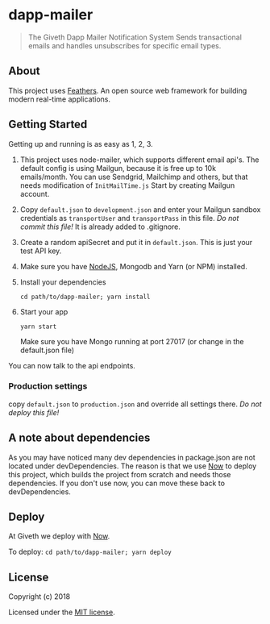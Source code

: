 # dapp-mailer

> The Giveth Dapp Mailer Notification System
Sends transactional emails and handles unsubscribes for specific email types.

## About

This project uses [Feathers](http://feathersjs.com). An open source web framework for building modern real-time applications.

## Getting Started

Getting up and running is as easy as 1, 2, 3.

1. This project uses node-mailer, which supports different email api's. The default config is using Mailgun, because it is free up to 10k emails/month.
   You can use Sendgrid, Mailchimp and others, but that needs modification of `InitMailTime.js`
   Start by creating Mailgun account.

2. Copy `default.json` to `development.json` and enter your Mailgun sandbox credentials as `transportUser` and `transportPass` in this file.
   *Do not commit this file!* It is already added to .gitignore.

3. Create a random apiSecret and put it in `default.json`. This is just your test API key.

4. Make sure you have [NodeJS](https://nodejs.org/), Mongodb and Yarn (or NPM) installed.
5. Install your dependencies

    ```
    cd path/to/dapp-mailer; yarn install
    ```

6. Start your app

    ```
    yarn start
    ```

    Make sure you have Mongo running at port 27017 (or change in the default.json file)

You can now talk to the api endpoints.


### Production settings
copy `default.json` to `production.json` and override all settings there. *Do not deploy this file!*

## A note about dependencies
As you may have noticed many dev dependencies in package.json are not located under devDependencies. 
The reason is that we use [Now](https://zeit.co/now) to deploy this project, which builds the project from scratch and needs those dependencies.
If you don't use now, you can move these back to devDependencies.

## Deploy
At Giveth we deploy with [Now](https://zeit.co/now). 

To deploy:
`cd path/to/dapp-mailer; yarn deploy`

## License

Copyright (c) 2018

Licensed under the [MIT license](LICENSE).
